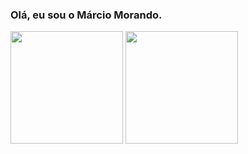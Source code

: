 ### Olá, eu sou o Márcio Morando.

<div>
  <img height="180cm" src="https://github-readme-stats.vercel.app/api?username=marciomorando1&show_icons=true&theme=dracula&include_all_commits=true&count_private=true"/>
  <img height="180cm" src="https://github-readme-stats.vercel.app/api/top-langs/?username=marciomorando1&layout=compact&langs_count=16&theme=dracula/">
</div>

<!--
**marciomorando1/marciomorando1** is a ✨ _special_ ✨ repository because its `README.md` (this file) appears on your GitHub profile.

Here are some ideas to get you started:

- 🔭 I’m currently working on ...
- 🌱 I’m currently learning ...
- 👯 I’m looking to collaborate on ...
- 🤔 I’m looking for help with ...
- 💬 Ask me about ...
- 📫 How to reach me: ...
- 😄 Pronouns: ...
- ⚡ Fun fact: ...
-->
